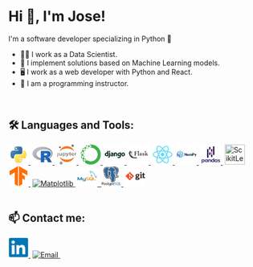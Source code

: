 # Hi 👋, I'm  Jose! 
I'm a software developer specializing in Python 🐍
- 👨‍🔬 I work as a Data Scientist.
- 🤖 I implement solutions based on Machine Learning models.
- 🖥️ I work as a web developer with Python and React.
- 💼 I am a programming instructor.
<br>

## 🛠️ Languages and Tools:
<div>
  <a href="https://www.python.org/"><img src="https://github.com/devicons/devicon/blob/master/icons/python/python-original.svg" title="Python"  alt="Python" width="40" height="40"/>&nbsp;</a>
  <a href="https://www.r-project.org/"><img src="https://github.com/devicons/devicon/blob/master/icons/r/r-original.svg" title="R"  alt="R" width="40" height="40"/>&nbsp;</a>
  <a href="https://jupyter.org/"><img src="https://github.com/devicons/devicon/blob/master/icons/jupyter/jupyter-original-wordmark.svg" title="Jupyter"  alt="Jupyter" width="40" height="40"/>&nbsp;</a>
  <a href="https://www.anaconda.com/"><img src="https://github.com/devicons/devicon/blob/master/icons/anaconda/anaconda-original.svg" title="Anaconda"  alt="Anaconda" width="40" height="40"/>&nbsp;</a>
  <a href="https://www.djangoproject.com/"><img src="https://github.com/devicons/devicon/blob/master/icons/django/django-plain-wordmark.svg" title="Django"  alt="Django" width="40" height="40"/>&nbsp;</a>
  <a href="https://flask.palletsprojects.com/"><img src="https://github.com/devicons/devicon/blob/master/icons/flask/flask-original-wordmark.svg" title="Flask"  alt="Flask" width="40" height="40"/>&nbsp;</a>
  <a href="https://reactjs.org/"><img src="https://github.com/devicons/devicon/blob/master/icons/react/react-original.svg" title="React"  alt="React" width="40" height="40"/>&nbsp;</a>
  <a href="https://numpy.org/"><img src="https://github.com/devicons/devicon/blob/master/icons/numpy/numpy-original-wordmark.svg" title="MumPy"  alt="MumPy" width="40" height="40"/>&nbsp;</a>
  <a href="https://pandas.pydata.org/"><img src="https://github.com/devicons/devicon/blob/master/icons/pandas/pandas-original-wordmark.svg" title="Pandas"  alt="Pandas" width="40" height="40"/>&nbsp;</a>
  <a href="https://scikit-learn.org/stable/"><img src="https://logos-download.com/wp-content/uploads/2021/01/Scikit_Learn_Logo-700x378.png" title="ScikitLearn" **alt="ScikitLearn" width="40" height="40"/></a>
  <a href="https://www.tensorflow.org/"><img src="https://github.com/devicons/devicon/blob/master/icons/tensorflow/tensorflow-original.svg" title="TensorFlow"  alt="TensorFlow" width="40" height="40"/>&nbsp;</a>
  <a href="https://matplotlib.org/"><img src="https://matplotlib.org/_static/images/documentation.svg" title="Matplotlib"  alt="Matplotlib" width="40" height="40"/>&nbsp;</a>
  <a href="https://www.mysql.com/"><img src="https://github.com/devicons/devicon/blob/master/icons/mysql/mysql-original-wordmark.svg" title="MySQL"  alt="MySQL" width="40" height="40"/>&nbsp </a>
  <a href="https://www.postgresql.org/"><img src="https://github.com/devicons/devicon/blob/master/icons/postgresql/postgresql-original-wordmark.svg" title="PostgreSQL"  alt="PostgreSQL" width="40" height="40"/>&nbsp;</a>
  <a href="https://git-scm.com/"><img src="https://github.com/devicons/devicon/blob/master/icons/git/git-original-wordmark.svg" title="Git" alt="Git" width="40" height="40"/></a>
</div>

<br>

## 📫 Contact me:
<div>
  <a href="https://www.linkedin.com/in/josephtrt"><img src="https://github.com/devicons/devicon/blob/master/icons/linkedin/linkedin-original.svg" title="Python"  alt="Python" width="40" height="40"/>&nbsp;</a>
  <a href="mailto:trepatj@gmail.com"><img src="https://www.svgrepo.com/show/92674/email.svg" title="Email"  alt="Email" width="40" height="40"/>&nbsp;</a>
</div>
